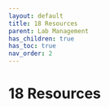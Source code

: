 ```yaml
---
layout: default
title: 18 Resources
parent: Lab Management
has_children: true
has_toc: true
nav_order: 2
---
```


# 18 Resources
